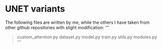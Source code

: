 # UNET variants
The following files are written by me, while the others I have taken from other github repositories with slight modification: 
'''
> custom_attention.py
> dataset.py
> model.py
> train.py
> utils.py
> modules.py
'''
